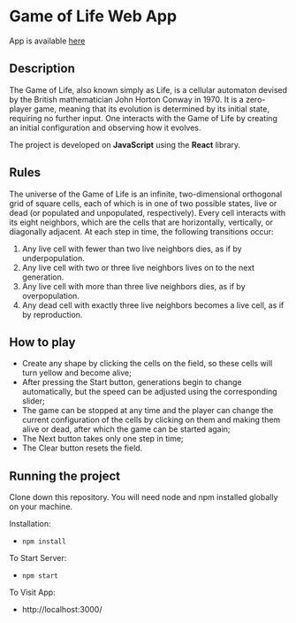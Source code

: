 # Game of Life Web App

App is available [here](https://mareaura.github.io/game-of-life/)

## Description

The Game of Life, also known simply as Life, is a cellular automaton devised by the British mathematician John Horton Conway in 1970.
It is a zero-player game, meaning that its evolution is determined by its initial state, requiring no further input. 
One interacts with the Game of Life by creating an initial configuration and observing how it evolves.

The project is developed on **JavaScript** using the **React** library. 

## Rules

The universe of the Game of Life is an infinite, two-dimensional orthogonal grid of square cells, each of which is in one of two possible states, live or dead (or populated and unpopulated, respectively). 
Every cell interacts with its eight neighbors, which are the cells that are horizontally, vertically, or diagonally adjacent. At each step in time, the following transitions occur:

1. Any live cell with fewer than two live neighbors dies, as if by underpopulation.
2. Any live cell with two or three live neighbors lives on to the next generation.
3. Any live cell with more than three live neighbors dies, as if by overpopulation.
4. Any dead cell with exactly three live neighbors becomes a live cell, as if by reproduction.

## How to play

- Create any shape by clicking the cells on the field, so these cells will turn yellow and become alive;
- After pressing the Start button, generations begin to change automatically, but the speed can be adjusted using the corresponding slider;
- The game can be stopped at any time and the player can change the current configuration of the cells by clicking on them and making them alive or dead, after which the game can be started again;
- The Next button takes only one step in time;
- The Clear button resets the field.


## Running the project

Clone down this repository. You will need node and npm installed globally on your machine.

Installation:

* `npm install`

To Start Server:

* `npm start`

To Visit App:

* http://localhost:3000/
